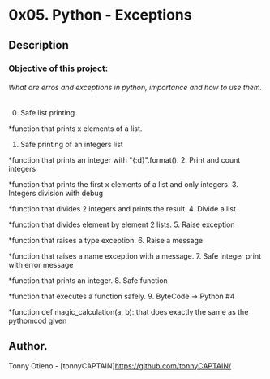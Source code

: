 # 0x05. Python - Exceptions

## Description

### Objective of this project:

###### What are erros and exceptions in python, importance and how to use them.

0. Safe list printing

 *function that prints x elements of a list.
1. Safe printing of an integers list
 
 *function that prints an integer with "{:d}".format().
2. Print and count integers
 
 *function that prints the first x elements of a list and only integers.
3. Integers division with debug
 
 *function that divides 2 integers and prints the result.
4. Divide a list
 
 *function that divides element by element 2 lists.
5. Raise exception
 
 *function that raises a type exception.
6. Raise a message
 
 *function that raises a name exception with a message.
7. Safe integer print with error message
 
 *function that prints an integer.
8. Safe function
  
 *function that executes a function safely.
9. ByteCode -> Python #4

 *function def magic_calculation(a, b): that does exactly the same as the pythomcod given

## Author.
Tonny Otieno - [tonnyCAPTAIN]https://github.com/tonnyCAPTAIN/
